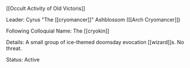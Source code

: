 [[Occult Activity of Old Victoris]]

Leader: Cyrus "The [[cryomancer]]" Ashblossom ([[Arch Cryomancer]])

Following Colloquial Name:
The [[cryokin]]

Details:
A small group of ice-themed doomsday evocation [[wizard]]s.
No threat.

Status:
Active